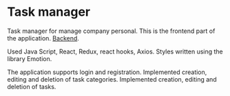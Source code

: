 # Task manager

Task manager for manage company personal.
This is the frontend part of the application. [Backend](https://github.com/Svitlana-Lazurenko/task-manager-backend).

Used Java Script, React, Redux, react hooks, Axios. Styles written using the library Emotion.

The application supports login and registration.
Implemented creation, editing and deletion of task categories.
Implemented creation, editing and deletion of tasks.

